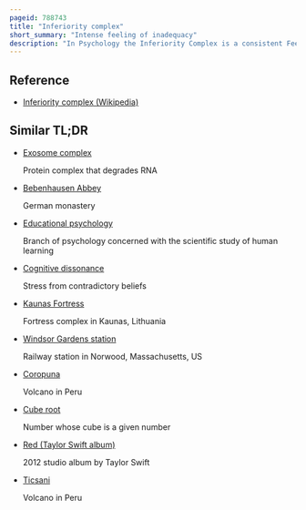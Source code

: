 ```yaml
---
pageid: 788743
title: "Inferiority complex"
short_summary: "Intense feeling of inadequacy"
description: "In Psychology the Inferiority Complex is a consistent Feeling of Inadequacy often resulting in the Belief that one is in some Way Deficient or inferior to Others."
---
```


## Reference

- [Inferiority complex (Wikipedia)](https://en.wikipedia.org/?curid=788743)

## Similar TL;DR

- [Exosome complex](/tldr/en/exosome-complex)

  Protein complex that degrades RNA

- [Bebenhausen Abbey](/tldr/en/bebenhausen-abbey)

  German monastery

- [Educational psychology](/tldr/en/educational-psychology)

  Branch of psychology concerned with the scientific study of human learning

- [Cognitive dissonance](/tldr/en/cognitive-dissonance)

  Stress from contradictory beliefs

- [Kaunas Fortress](/tldr/en/kaunas-fortress)

  Fortress complex in Kaunas, Lithuania

- [Windsor Gardens station](/tldr/en/windsor-gardens-station)

  Railway station in Norwood, Massachusetts, US

- [Coropuna](/tldr/en/coropuna)

  Volcano in Peru

- [Cube root](/tldr/en/cube-root)

  Number whose cube is a given number

- [Red (Taylor Swift album)](/tldr/en/red-taylor-swift-album)

  2012 studio album by Taylor Swift

- [Ticsani](/tldr/en/ticsani)

  Volcano in Peru
